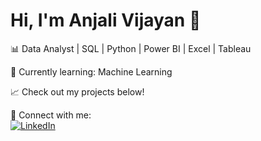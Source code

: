 # Hi, I'm Anjali Vijayan 👋  

📊 Data Analyst | SQL | Python | Power BI | Excel | Tableau

🌱 Currently learning: Machine Learning  

📈 Check out my projects below!  

🔗 Connect with me:  
[![LinkedIn](https://img.shields.io/badge/LinkedIn-Connect-blue)](https://www.linkedin.com/in/anjalivijayan)  
